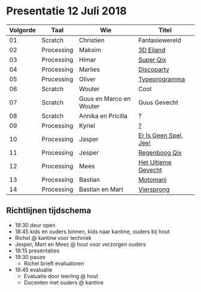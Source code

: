 # Presentatie 12 Juli 2018

Volgorde| Taal | Wie| Titel
---|------|--------|-----------
01| Scratch   | Christien | Fantasiewereld
02| Processing| Maksim | [3D Eiland](Maksim/README.md)
03| Processing| Himar| [Super Qix](Himar/README.md)
04| Processing| Marlies| [Discoparty](Marlies/README.md)
05| Processing| Oliver| [Typeprogramma](Oliver/README.md)
06| Scratch   | Wouter| Cool
07| Scratch   | Guus en Marco en Wouter| Guus Gevecht
08| Scratch   | Annika en Pricilla|?
09| Processing| Kyriel| [?](Kyriel/README.md)
10| Processing| Jasper| [Er Is Geen Spel, Jee!](Jasper/README.md)
11| Processing| Jesper| [Regenboog Qix](Jesper/README.md)
12| Processing| Mees| [Het Ultieme Gevecht](Mees/README.md)
13| Processing| Bastian| [Motomani](Mart/README.md)
14| Processing| Bastian en Mart| [Viersprong](Bastian_en_Mart/README.md)

## Richtlijnen tijdschema

 * 18:30 deur open
 * 18:45 kids en ouders binnen, kids naar kantine, ouders bij hout
  * Richel @ kantine voor techniek
  * Jesper, Mart en Mees @ hout voor verzorgen ouders
 * 19:15 presentaties
 * 19:30 pauze
    * Richel brieft evaluatoren
 * 19:45 evaluatie
    * Evaluatie door leerling @ hout 
    * Docenten met ouders @ kantine 
